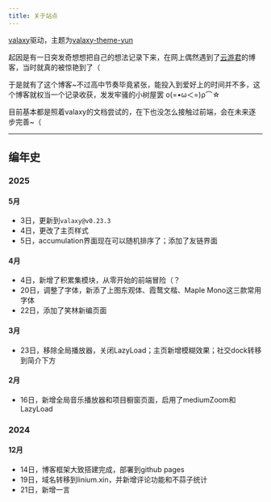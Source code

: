 ```yaml
---
title: 关于站点
---
```


<ValaxyLogo />

[valaxy](https://valaxy.site/)驱动，主题为[valaxy-theme-yun](https://github.com/YunYouJun/valaxy/tree/main/packages/valaxy-theme-yun)

起因是有一日突发奇想想把自己的想法记录下来，在网上偶然遇到了[云游君](https://yunyoujun.cn/)的博客，当时就真的被惊艳到了（

于是就有了这个博客~不过高中节奏毕竟紧张，能投入到爱好上的时间并不多，这个博客就权当一个记录收获，发发牢骚的小树屋罢
ο(=•ω＜=)ρ⌒☆

目前基本都是照着valaxy的文档尝试的，在下也没怎么接触过前端，会在未来逐步完善~（

---

## 编年史

### 2025

#### 5月

- 3日，更新到`valaxy@v0.23.3`
- 4日，更改了主页样式
- 5日，accumulation界面现在可以随机排序了；添加了友链界面

#### 4月

- 4日，新增了积累集模块，从零开始的前端冒险（？
- 20日，调整了字体，新添了上图东观体、霞鹜文楷、Maple Mono这三款常用字体
- 22日，添加了笑林新编页面

#### 3月

- 23日，移除全局播放器，关闭LazyLoad；主页新增模糊效果；社交dock转移到简介下方

#### 2月

- 16日，新增全局音乐播放器和项目橱窗页面，启用了mediumZoom和LazyLoad

### 2024

#### 12月

- 14日，博客框架大致搭建完成，部署到github pages
- 19日，域名转移到linium.xin，并新增评论功能和不蒜子统计
- 21日，新增一言
